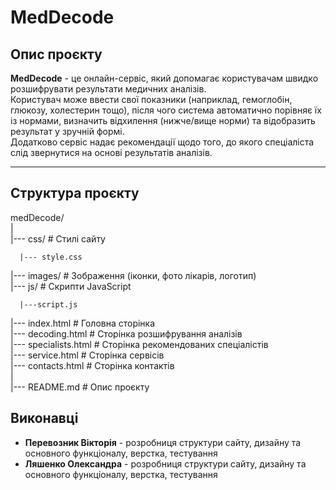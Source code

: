 # MedDecode

## Опис проєкту
**MedDecode** - це онлайн-сервіс, який допомагає користувачам швидко розшифрувати результати медичних аналізів.  
Користувач може ввести свої показники (наприклад, гемоглобін, глюкозу, холестерин тощо), після чого система 
автоматично порівняє їх із нормами, визначить відхилення (нижче/вище норми) та відобразить результат у зручній формі.  
Додатково сервіс надає рекомендації щодо того, до якого спеціаліста слід звернутися на основі результатів аналізів.

---

## Структура проєкту
medDecode/                                                               
|                                                                                  
|--- css/ # Стилі сайту  

      |--- style.css                                                                
|--- images/ # Зображення (іконки, фото лікарів, логотип)                          
|--- js/ # Скрипти JavaScript               

      |---script.js                                                                           
|--- index.html # Головна сторінка                                               
|--- decoding.html # Сторінка розшифрування аналізів                                      
|--- specialists.html # Сторінка рекомендованих спеціалістів                                         
|--- service.html # Сторінка сервісів                                                         
|--- contacts.html # Сторінка контактів                                                          
|                                                                                              
|--- README.md # Опис проєкту                                                        


## Виконавці
- **Перевозник Вікторія** - розробниця структури сайту, дизайну та основного функціоналу, верстка, тестування
- **Ляшенко Олександра** - розробниця структури сайту, дизайну та основного функціоналу, верстка, тестування
